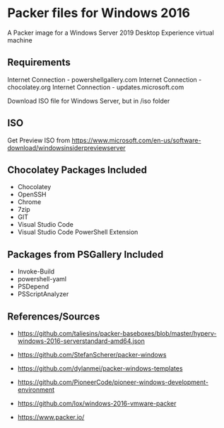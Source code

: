 Packer files for Windows 2016
=============================================

A Packer image for a Windows Server 2019 Desktop Experience virtual machine

Requirements
------------------

Internet Connection - powershellgallery.com
Internet Connection - chocolatey.org
Internet Connection - updates.microsoft.com

Download ISO file for Windows Server, but in /iso folder

ISO
-----------------

Get Preview ISO from https://www.microsoft.com/en-us/software-download/windowsinsiderpreviewserver


Chocolatey Packages Included
-----------------

 * Chocolatey
 * OpenSSH
 * Chrome
 * 7zip
 * GIT
 * Visual Studio Code
 * Visual Studio Code PowerShell Extension

Packages from PSGallery Included
------------------

 * Invoke-Build
 * powershell-yaml
 * PSDepend
 * PSScriptAnalyzer

References/Sources
------------------

* https://github.com/taliesins/packer-baseboxes/blob/master/hyperv-windows-2016-serverstandard-amd64.json
* https://github.com/StefanScherer/packer-windows
* https://github.com/dylanmei/packer-windows-templates
* https://github.com/PioneerCode/pioneer-windows-development-environment
* https://github.com/lox/windows-2016-vmware-packer

* https://www.packer.io/